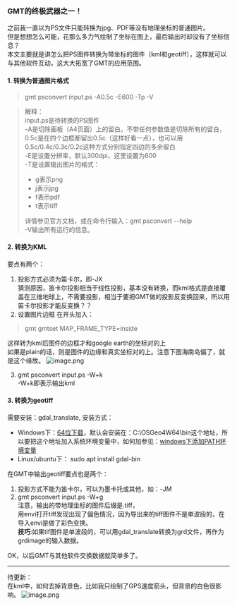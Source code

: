 ### GMT的终极武器之一！
之前我一直以为PS文件只能转换为jpg、PDF等没有地理坐标的普通图片。  
但是想想怎么可能，花那么多力气绘制了坐标在图上，最后输出时却没有了坐标信息？  
本文主要就是讲怎么把PS图件转换为带坐标的图件（kml和geotiff），这样就可以与其他软件互动，这大大拓宽了GMT的应用范围。

#### 1. 转换为普通图片格式
> gmt psconvert input.ps -A0.5c -E600 -Tp -V

> 解释：  
> input.ps是待转换的PS图件  
> -A是切除画板（A4页面）上的留白。不带任何参数值是切除所有的留白，0.5c是在四个边框都留出0.5c（这样好看一点），也可以用0.5c/0.4c/0.3c/0.2c这种方式分别指定四边的多余留白  
> -E是设置分辨率，默认300dpi，这里设置为600  
> -T是设置输出图片的格式：  
>    - g表示png  
>    - j表示jpg  
>    - f表示pdf  
>    - t表示tiff  
>
> 详情参见官方文档，或在命令行输入：gmt psconvert --help  
> -V输出所有运行的信息。

#### 2. 转换为KML
要点有两个：  
1. 投影方式必须为笛卡尔，即-JX  
猜测原因，笛卡尔投影相当于线性投影，基本没有转换，而kml格式是直接覆盖在三维地球上，不需要投影，相当于要把GMT做的投影反变换回来，所以用笛卡尔投影才能反变换？？  
2. 设置图片边框
在开头加入：
> gmt gmtset MAP_FRAME_TYPE=inside

这样转为kml后图件的边框才和google earth的坐标对的上  
如果是plain的话，则是图件的边缘和真实坐标对的上。注意下图海南岛偏了，就是这个缘故。
![image.png](https://upload-images.jianshu.io/upload_images/7955445-295e92070bb2d7db.png?imageMogr2/auto-orient/strip%7CimageView2/2/w/400)

3.  gmt psconvert input.ps -W+k  
-W+k即表示输出kml

#### 3. 转换为geotiff
需要安装：gdal_translate, 安装方式：
- Windows下：[64位下载](http://download.osgeo.org/osgeo4w/osgeo4w-setup-x86_64.exe)，默认会安装在：C:\OSGeo4W64\bin这个地址，所以要把这个地址加入系统环境变量中，如何加参见：[windows下添加PATH环境变量](https://blog.csdn.net/Mr_Cat123/article/details/78698220)
- Linux/ubuntu下： sudo apt install gdal-bin

在GMT中输出geotiff要点也是两个：  
1.  投影方式不能为笛卡尔，可以为墨卡托或其他，如：-JM
2.  gmt psconvert input.ps -W+g  
注意，输出的带地理坐标的图件后缀是.tiff，  
用envi打开tiff发现出现了偏色情况，因为导出来的tiff图件不是单波段的，在导入envi是做了彩色变换。  
**技巧**:如果tif图件是单波段的，可以用gdal_translate转换为grd文件，再作为grdimage的输入数据。

OK，以后GMT与其他软件交换数据就简单多了。

---
待更新：  
在kml中，如何去掉背景色，比如我只绘制了GPS速度箭头，但背景的白色很影响。
![image.png](https://upload-images.jianshu.io/upload_images/7955445-b0c68682061a9fb6.png?imageMogr2/auto-orient/strip%7CimageView2/2/w/440)
